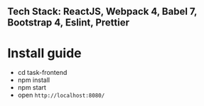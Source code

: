 ## Tech Stack: ReactJS, Webpack 4, Babel 7, Bootstrap 4, Eslint, Prettier

# Install guide

- cd task-frontend
- npm install
- npm start
- open `http://localhost:8080/`